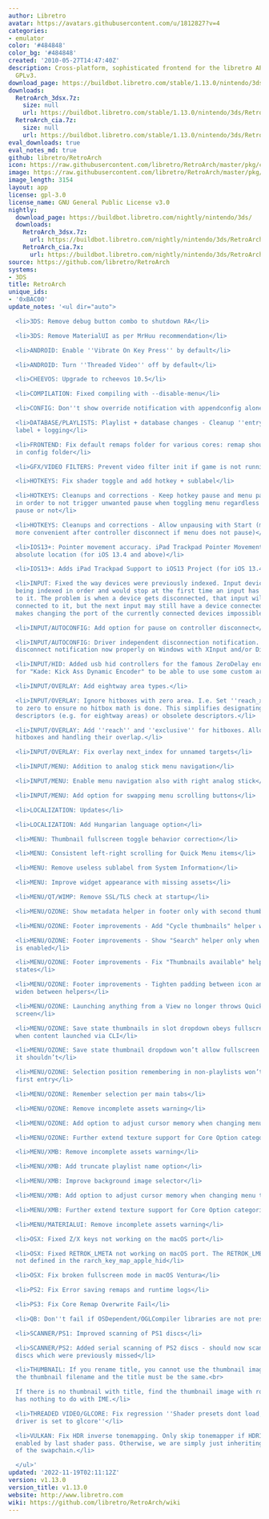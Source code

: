 ```yaml
---
author: Libretro
avatar: https://avatars.githubusercontent.com/u/1812827?v=4
categories:
- emulator
color: '#484848'
color_bg: '#484848'
created: '2010-05-27T14:47:40Z'
description: Cross-platform, sophisticated frontend for the libretro API. Licensed
  GPLv3.
download_page: https://buildbot.libretro.com/stable/1.13.0/nintendo/3ds
downloads:
  RetroArch_3dsx.7z:
    size: null
    url: https://buildbot.libretro.com/stable/1.13.0/nintendo/3ds/RetroArch_3dsx.7z
  RetroArch_cia.7z:
    size: null
    url: https://buildbot.libretro.com/stable/1.13.0/nintendo/3ds/RetroArch_cia.7z
eval_downloads: true
eval_notes_md: true
github: libretro/RetroArch
icon: https://raw.githubusercontent.com/libretro/RetroArch/master/pkg/ctr/assets/default.png
image: https://raw.githubusercontent.com/libretro/RetroArch/master/pkg/ctr/assets/libretro_banner.png
image_length: 3154
layout: app
license: gpl-3.0
license_name: GNU General Public License v3.0
nightly:
  download_page: https://buildbot.libretro.com/nightly/nintendo/3ds/
  downloads:
    RetroArch_3dsx.7z:
      url: https://buildbot.libretro.com/nightly/nintendo/3ds/RetroArch_3dsx.7z
    RetroArch_cia.7x:
      url: https://buildbot.libretro.com/nightly/nintendo/3ds/RetroArch_cia.7z
source: https://github.com/libretro/RetroArch
systems:
- 3DS
title: RetroArch
unique_ids:
- '0xBAC00'
update_notes: '<ul dir="auto">

  <li>3DS: Remove debug button combo to shutdown RA</li>

  <li>3DS: Remove MaterialUI as per MrHuu recommendation</li>

  <li>ANDROID: Enable ''Vibrate On Key Press'' by default</li>

  <li>ANDROID: Turn ''Threaded Video'' off by default</li>

  <li>CHEEVOS: Upgrade to rcheevos 10.5</li>

  <li>COMPILATION: Fixed compiling with --disable-menu</li>

  <li>CONFIG: Don''t show override notification with appendconfig alone</li>

  <li>DATABASE/PLAYLISTS: Playlist + database changes - Cleanup ''entry_slot'', fallback
  label + logging</li>

  <li>FRONTEND: Fix default remaps folder for various cores: remap should be nested
  in config folder</li>

  <li>GFX/VIDEO FILTERS: Prevent video filter init if game is not running</li>

  <li>HOTKEYS: Fix shader toggle and add hotkey + sublabel</li>

  <li>HOTKEYS: Cleanups and corrections - Keep hotkey pause and menu pause separate
  in order to not trigger unwanted pause when toggling menu regardless if menu will
  pause or not</li>

  <li>HOTKEYS: Cleanups and corrections - Allow unpausing with Start (makes resuming
  more convenient after controller disconnect if menu does not pause)</li>

  <li>IOS13+: Pointer movement accuracy. iPad Trackpad Pointer Movement Accuracy through
  absolute location (for iOS 13.4 and above)</li>

  <li>IOS13+: Adds iPad Trackpad Support to iOS13 Project (for iOS 13.4 and above)</li>

  <li>INPUT: Fixed the way devices were previously indexed. Input devices were only
  being indexed in order and would stop at the first time an input has no device connected
  to it. The problem is when a device gets disconnected, that input will have no devices
  connected to it, but the next input may still have a device connected. So, that
  makes changing the port of the currently connected devices impossible.</li>

  <li>INPUT/AUTOCONFIG: Add option for pause on controller disconnect</li>

  <li>INPUT/AUTOCONFIG: Driver independent disconnection notification. Should show
  disconnect notification now properly on Windows with XInput and/or DirectInput pads</li>

  <li>INPUT/HID: Added usb hid controllers for the famous ZeroDelay encoder and also
  for "Kade: Kick Ass Dynamic Encoder" to be able to use some custom arcade sticks.</li>

  <li>INPUT/OVERLAY: Add eightway area types.</li>

  <li>INPUT/OVERLAY: Ignore hitboxes with zero area. I.e. Set ''reach_x'' or ''reach_y''
  to zero to ensure no hitbox math is done. This simplifies designating animation-only
  descriptors (e.g. for eightway areas) or obsolete descriptors.</li>

  <li>INPUT/OVERLAY: Add ''reach'' and ''exclusive'' for hitboxes. Allows stretching
  hitboxes and handling their overlap.</li>

  <li>INPUT/OVERLAY: Fix overlay next_index for unnamed targets</li>

  <li>INPUT/MENU: Addition to analog stick menu navigation</li>

  <li>INPUT/MENU: Enable menu navigation also with right analog stick</li>

  <li>INPUT/MENU: Add option for swapping menu scrolling buttons</li>

  <li>LOCALIZATION: Updates</li>

  <li>LOCALIZATION: Add Hungarian language option</li>

  <li>MENU: Thumbnail fullscreen toggle behavior correction</li>

  <li>MENU: Consistent left-right scrolling for Quick Menu items</li>

  <li>MENU: Remove useless sublabel from System Information</li>

  <li>MENU: Improve widget appearance with missing assets</li>

  <li>MENU/QT/WIMP: Remove SSL/TLS check at startup</li>

  <li>MENU/OZONE: Show metadata helper in footer only with second thumbnail</li>

  <li>MENU/OZONE: Footer improvements - Add "Cycle thumbnails" helper when suitable</li>

  <li>MENU/OZONE: Footer improvements - Show "Search" helper only when search function
  is enabled</li>

  <li>MENU/OZONE: Footer improvements - Fix "Thumbnails available" helper for save
  states</li>

  <li>MENU/OZONE: Footer improvements - Tighten padding between icon and title, and
  widen between helpers</li>

  <li>MENU/OZONE: Launching anything from a View no longer throws Quick Menu off the
  screen</li>

  <li>MENU/OZONE: Save state thumbnails in slot dropdown obeys fullscreen toggle properly
  when content launched via CLI</li>

  <li>MENU/OZONE: Save state thumbnail dropdown won’t allow fullscreen toggle when
  it shouldn’t</li>

  <li>MENU/OZONE: Selection position remembering in non-playlists won’t flash the
  first entry</li>

  <li>MENU/OZONE: Remember selection per main tabs</li>

  <li>MENU/OZONE: Remove incomplete assets warning</li>

  <li>MENU/OZONE: Add option to adjust cursor memory when changing menu tabs</li>

  <li>MENU/OZONE: Further extend texture support for Core Option categories</li>

  <li>MENU/XMB: Remove incomplete assets warning</li>

  <li>MENU/XMB: Add truncate playlist name option</li>

  <li>MENU/XMB: Improve background image selector</li>

  <li>MENU/XMB: Add option to adjust cursor memory when changing menu tabs</li>

  <li>MENU/XMB: Further extend texture support for Core Option categories</li>

  <li>MENU/MATERIALUI: Remove incomplete assets warning</li>

  <li>OSX: Fixed Z/X keys not working on the macOS port</li>

  <li>OSX: Fixed RETROK_LMETA not working on macOS port. The RETROK_LMETA key was
  not defined in the rarch_key_map_apple_hid</li>

  <li>OSX: Fix broken fullscreen mode in macOS Ventura</li>

  <li>PS2: Fix Error saving remaps and runtime logs</li>

  <li>PS3: Fix Core Remap Overwrite Fail</li>

  <li>QB: Don''t fail if OSDependent/OGLCompiler libraries are not present</li>

  <li>SCANNER/PS1: Improved scanning of PS1 discs</li>

  <li>SCANNER/PS2: Added serial scanning of PS2 discs - should now scan DVDs and other
  discs which were previously missed</li>

  <li>THUMBNAIL: If you rename title, you cannot use the thumbnail image. because
  the thumbnail filename and the title must be the same.<br>

  If there is no thumbnail with title, find the thumbnail image with rom-name. This
  has nothing to do with IME.</li>

  <li>THREADED VIDEO/GLCORE: Fix regression ''Shader presets dont load, when video
  driver is set to glcore''</li>

  <li>VULKAN: Fix HDR inverse tonemapping. Only skip tonemapper if HDR10 is explicitly
  enabled by last shader pass. Otherwise, we are simply just inheriting the bit-depth
  of the swapchain.</li>

  </ul>'
updated: '2022-11-19T02:11:12Z'
version: v1.13.0
version_title: v1.13.0
website: http://www.libretro.com
wiki: https://github.com/libretro/RetroArch/wiki
---
```

